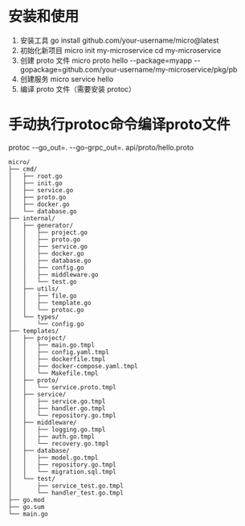 # 安装和使用
1. 安装工具
   go install github.com/your-username/micro@latest
2. 初始化新项目
   micro init my-microservice
   cd my-microservice
3. 创建 proto 文件
   micro proto hello --package=myapp --gopackage=github.com/your-username/my-microservice/pkg/pb
4. 创建服务
   micro service hello
5. 编译 proto 文件（需要安装 protoc）


# 手动执行protoc命令编译proto文件
protoc --go_out=. --go-grpc_out=. api/proto/hello.proto

```
micro/
├── cmd/
│   ├── root.go
│   ├── init.go
│   ├── service.go
│   ├── proto.go
│   ├── docker.go
│   └── database.go
├── internal/
│   ├── generator/
│   │   ├── project.go
│   │   ├── proto.go
│   │   ├── service.go
│   │   ├── docker.go
│   │   ├── database.go
│   │   ├── config.go
│   │   ├── middleware.go
│   │   └── test.go
│   ├── utils/
│   │   ├── file.go
│   │   ├── template.go
│   │   └── protoc.go
│   └── types/
│       └── config.go
├── templates/
│   ├── project/
│   │   ├── main.go.tmpl
│   │   ├── config.yaml.tmpl
│   │   ├── dockerfile.tmpl
│   │   ├── docker-compose.yaml.tmpl
│   │   └── Makefile.tmpl
│   ├── proto/
│   │   └── service.proto.tmpl
│   ├── service/
│   │   ├── service.go.tmpl
│   │   ├── handler.go.tmpl
│   │   └── repository.go.tmpl
│   ├── middleware/
│   │   ├── logging.go.tmpl
│   │   ├── auth.go.tmpl
│   │   └── recovery.go.tmpl
│   ├── database/
│   │   ├── model.go.tmpl
│   │   ├── repository.go.tmpl
│   │   └── migration.sql.tmpl
│   └── test/
│       ├── service_test.go.tmpl
│       └── handler_test.go.tmpl
├── go.mod
├── go.sum
└── main.go
```


